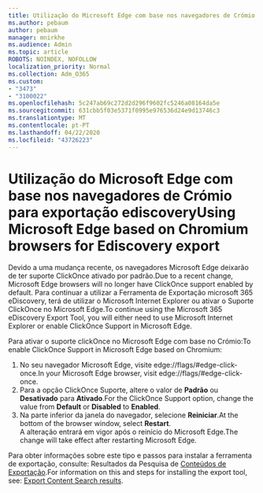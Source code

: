 ```yaml
---
title: Utilização do Microsoft Edge com base nos navegadores de Crómio para exportação ediscovery
ms.author: pebaum
author: pebaum
manager: mnirkhe
ms.audience: Admin
ms.topic: article
ROBOTS: NOINDEX, NOFOLLOW
localization_priority: Normal
ms.collection: Adm_O365
ms.custom:
- "3473"
- "3100022"
ms.openlocfilehash: 5c247ab69c272d2d296f9602fc5246a08164da5e
ms.sourcegitcommit: 631cbb5f03e5371f0995e976536d24e9d13746c3
ms.translationtype: MT
ms.contentlocale: pt-PT
ms.lasthandoff: 04/22/2020
ms.locfileid: "43726223"
---
```

# <a name="using-microsoft-edge-based-on-chromium-browsers-for-ediscovery-export"></a><span data-ttu-id="896e5-102">Utilização do Microsoft Edge com base nos navegadores de Crómio para exportação ediscovery</span><span class="sxs-lookup"><span data-stu-id="896e5-102">Using Microsoft Edge based on Chromium browsers for Ediscovery export</span></span>

<span data-ttu-id="896e5-103">Devido a uma mudança recente, os navegadores Microsoft Edge deixarão de ter suporte ClickOnce ativado por padrão.</span><span class="sxs-lookup"><span data-stu-id="896e5-103">Due to a recent change, Microsoft Edge browsers will no longer have ClickOnce support enabled by default.</span></span> <span data-ttu-id="896e5-104">Para continuar a utilizar a Ferramenta de Exportação microsoft 365 eDiscovery, terá de utilizar o Microsoft Internet Explorer ou ativar o Suporte ClickOnce no Microsoft Edge.</span><span class="sxs-lookup"><span data-stu-id="896e5-104">To continue using the Microsoft 365 eDiscovery Export Tool, you will either need to use Microsoft Internet Explorer or enable ClickOnce Support in Microsoft Edge.</span></span> 

<span data-ttu-id="896e5-105">Para ativar o suporte clickOnce no Microsoft Edge com base no Crómio:</span><span class="sxs-lookup"><span data-stu-id="896e5-105">To enable ClickOnce Support in Microsoft Edge based on Chromium:</span></span> 
1. <span data-ttu-id="896e5-106">No seu navegador Microsoft Edge, visite edge://flags/#edge-click-once.</span><span class="sxs-lookup"><span data-stu-id="896e5-106">In your Microsoft Edge browser, visit edge://flags/#edge-click-once.</span></span>
2. <span data-ttu-id="896e5-107">Para a opção ClickOnce Suporte, altere o valor de **Padrão** ou **Desativado** para **Ativado**.</span><span class="sxs-lookup"><span data-stu-id="896e5-107">For the ClickOnce Support option, change the value from **Default** or **Disabled** to **Enabled**.</span></span> 
3. <span data-ttu-id="896e5-108">Na parte inferior da janela do navegador, selecione **Reiniciar**.</span><span class="sxs-lookup"><span data-stu-id="896e5-108">At the bottom of the browser window, select **Restart**.</span></span> <br>
 <span data-ttu-id="896e5-109">A alteração entrará em vigor após o reinício do Microsoft Edge.</span><span class="sxs-lookup"><span data-stu-id="896e5-109">The change will take effect after restarting Microsoft Edge.</span></span> 

<span data-ttu-id="896e5-110">Para obter informações sobre este tipo e passos para instalar a ferramenta de exportação, consulte: Resultados da Pesquisa de [Conteúdos de Exportação](https://docs.microsoft.com/microsoft-365/compliance/export-search-results).</span><span class="sxs-lookup"><span data-stu-id="896e5-110">For information on this and steps for installing the  export tool, see: [ Export Content Search results](https://docs.microsoft.com/microsoft-365/compliance/export-search-results).</span></span>